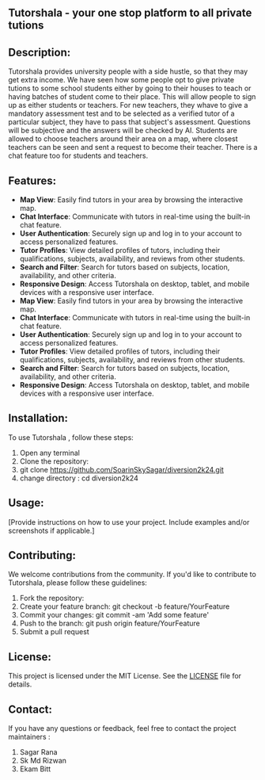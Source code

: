 ## Tutorshala - your one stop platform to all private tutions

## Description:
Tutorshala provides university people with a side hustle, so that they may get extra income. We have seen how some people opt to give private tutions to some school students either by going to their houses to teach or having batches of student come to their place. This will allow people to sign up as either students or teachers. For new teachers, they whave to give a mandatory assessment test and to be selected as a verified tutor of a particular subject, they have to pass that subject's assessment. Questions will be subjective and the answers will be checked by AI. Students are allowed to choose teachers around their area on a map, where closest teachers can be seen and sent a request to become their teacher. There is a chat feature too for students and teachers.

## Features:
- **Map View**: Easily find tutors in your area by browsing the interactive map.
- **Chat Interface**: Communicate with tutors in real-time using the built-in chat feature.
- **User Authentication**: Securely sign up and log in to your account to access personalized features.
- **Tutor Profiles**: View detailed profiles of tutors, including their qualifications, subjects, availability, and reviews from other students.
- **Search and Filter**: Search for tutors based on subjects, location, availability, and other criteria.
- **Responsive Design**: Access Tutorshala on desktop, tablet, and mobile devices with a responsive user interface.
- **Map View**: Easily find tutors in your area by browsing the interactive map.
- **Chat Interface**: Communicate with tutors in real-time using the built-in chat feature.
- **User Authentication**: Securely sign up and log in to your account to access personalized features.
- **Tutor Profiles**: View detailed profiles of tutors, including their qualifications, subjects, availability, and reviews from other students.
- **Search and Filter**: Search for tutors based on subjects, location, availability, and other criteria.
- **Responsive Design**: Access Tutorshala on desktop, tablet, and mobile devices with a responsive user interface.

## Installation:
To use Tutorshala , follow these steps:

1. Open any terminal
2. Clone the repository: 
3. git clone https://github.com/SoarinSkySagar/diversion2k24.git
4. change directory : cd diversion2k24


## Usage:
[Provide instructions on how to use your project. Include examples and/or screenshots if applicable.]

## Contributing:
We welcome contributions from the community. If you'd like to contribute to Tutorshala, please follow these guidelines:

1. Fork the repository:
2. Create your feature branch: git checkout -b feature/YourFeature
3. Commit your changes: git commit -am 'Add some feature'
4. Push to the branch: git push origin feature/YourFeature
5. Submit a pull request

## License:
This project is licensed under the MIT License. See the [LICENSE](LICENSE) file for details.

## Contact:
If you have any questions or feedback, feel free to contact the project maintainers :

1. Sagar Rana 
2. Sk Md Rizwan
3. Ekam Bitt
